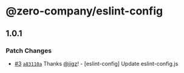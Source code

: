 # @zero-company/eslint-config

## 1.0.1

### Patch Changes

- [#3](https://github.com/zero-company/zero-community/pull/3) [`a83110a`](https://github.com/zero-company/zero-community/commit/a83110a9feff91f96de0f808705cec7bc7cdf2b7) Thanks [@jigz](https://github.com/jigz)! - [eslint-config] Update eslint-config.js
